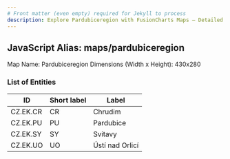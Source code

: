 ```yaml
---
# Front matter (even empty) required for Jekyll to process
description: Explore Pardubiceregion with FusionCharts Maps – Detailed features for seamless integration. Try now & enhance your data visualization today! 
---
```


## JavaScript Alias: maps/pardubiceregion

Map Name: Pardubiceregion
Dimensions (Width x Height): 430x280





### List of Entities

ID | Short label | Label
---|---|---|
CZ.EK.CR|CR|Chrudim
CZ.EK.PU|PU|Pardubice
CZ.EK.SY|SY|Svitavy
CZ.EK.UO|UO|Ústí nad Orlicí

